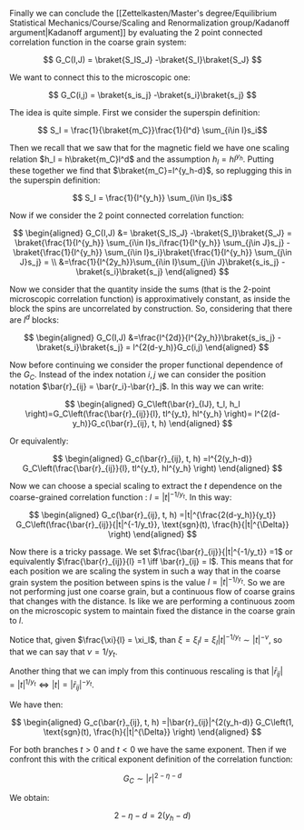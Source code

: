 Finally we can conclude the [[Zettelkasten/Master's degree/Equilibrium Statistical Mechanics/Course/Scaling and Renormalization group/Kadanoff argument|Kadanoff argument]] by evaluating the 2 point connected correlation function in the coarse grain system:

$$ G_C(I,J) = \braket{S_IS_J} -\braket{S_I}\braket{S_J} $$

We want to connect this to the microscopic one:

$$ G_C(i,j) = \braket{s_is_j} -\braket{s_i}\braket{s_j} $$

The idea is quite simple. First we consider the superspin definition:

$$ S_I = \frac{1}{\braket{m_C}}\frac{1}{l^d} \sum_{i\in I}s_i$$

Then we recall that we saw that for the magnetic field we have one scaling relation $h_l = h\braket{m_C}l^d$ and the assumption $h_l = hl^{y_h}$. Putting these together we find that $\braket{m_C}=l^{y_h-d}$, so replugging this in the superspin definition:

$$ S_I = \frac{1}{l^{y_h}} \sum_{i\in I}s_i$$

Now if we consider the 2 point connected correlation function:

$$
\begin{aligned}
G_C(I,J) &= \braket{S_IS_J} -\braket{S_I}\braket{S_J} = \braket{\frac{1}{l^{y_h}} \sum_{i\in I}s_i\frac{1}{l^{y_h}} \sum_{j\in J}s_j} -\braket{\frac{1}{l^{y_h}} \sum_{i\in I}s_i}\braket{\frac{1}{l^{y_h}} \sum_{j\in J}s_j} = \\
&=\frac{1}{l^{2y_h}}\sum_{i\in I}\sum_{j\in J}\braket{s_is_j} -\braket{s_i}\braket{s_j} 
\end{aligned}
$$

Now we consider that the quantity inside the sums (that is the 2-point microscopic correlation function) is approximatively constant, as inside the block the spins are uncorrelated by construction. So, considering that there are $l^d$ blocks:

$$
\begin{aligned}
G_C(I,J) 
&=\frac{l^{2d}}{l^{2y_h}}\braket{s_is_j} -\braket{s_i}\braket{s_j} = l^{2(d-y_h)}G_c(i,j) 
\end{aligned}
$$

Now before continuing we consider the proper functional dependence of the $G_C$. Instead of the index notation $i,j$ we can consider the position notation $\bar{r}_{ij} = \bar{r_i}-\bar{r}_j$. In this way we can write:

$$
\begin{aligned}
G_C\left(\bar{r}_{IJ}, t_l, h_l \right)=G_C\left(\frac{\bar{r}_{ij}}{l}, tl^{y_t}, hl^{y_h} \right)= l^{2(d-y_h)}G_c(\bar{r}_{ij}, t, h) 
\end{aligned}
$$

Or equivalently:

$$
\begin{aligned}
G_c(\bar{r}_{ij}, t, h) =l^{2(y_h-d)}  G_C\left(\frac{\bar{r}_{ij}}{l}, tl^{y_t}, hl^{y_h} \right)
\end{aligned}
$$

Now we can choose a special scaling to extract the $t$ dependence on the coarse-grained correlation function : $l = |t|^{-1/y_t}$. In this way:

$$
\begin{aligned}
G_c(\bar{r}_{ij}, t, h) =|t|^{\frac{2(d-y_h)}{y_t}}  G_C\left(\frac{\bar{r}_{ij}}{|t|^{-1/y_t}}, \text{sgn}(t), \frac{h}{|t|^{\Delta}} \right)
\end{aligned}
$$

Now there is a tricky passage. We set $\frac{\bar{r}_{ij}}{|t|^{-1/y_t}} =1$ or equivalently $\frac{\bar{r}_{ij}}{l} =1 \iff \bar{r}_{ij} = l$. This means that for each position we are scaling the system in such a way that in the coarse grain system the position between spins is the value $l = |t|^{-1/y_t}$. So we are not performing just one coarse grain, but a continuous flow of coarse grains that changes with the distance. Is like we are performing a continuous zoom on the microscopic system to maintain fixed the distance in the coarse grain to $l$.

Notice that, given $\frac{\xi}{l} = \xi_l$, than $\xi = \xi_l l =\xi_l|t|^{-1/y_t} \sim |t|^{-\nu}$, so that we can say that $\nu = 1/y_t$.

Another thing that we can imply from this continuous rescaling is that $|\bar{r}_{ij}| = |t|^{1/y_t} \iff |t| =|\bar{r}_{ij}|^{-y_t}$.

We have then:

$$
\begin{aligned}
G_c(\bar{r}_{ij}, t, h) =|\bar{r}_{ij}|^{2(y_h-d)}  G_C\left(1, \text{sgn}(t), \frac{h}{|t|^{\Delta}} \right)
\end{aligned}
$$

For both branches $t>0$ and $t<0$ we have the same exponent.
Then if we confront this with the critical exponent definition of the correlation function:

$$ G_C \sim|r|^{2-\eta-d} $$

We obtain:

$$ 2-\eta-d = 2(y_h-d)$$




$$ $$


